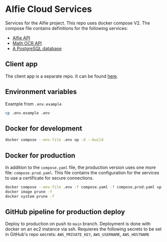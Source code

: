 # Alfie Cloud Services

Services for the Alfie project. This repo uses docker compose V2.
The compose file contains definitions for the following services:

- [Alfie API](./api/README.md)
- [Math OCR API](./math_ocr_api/README.md)
- [A PostgreSQL database](./db/README.md)

## Client app

The client app is a separate repo. It can be found [here](https://github.com/george-radu-cs/alfie-client).

## Environment variables

Example from `.env.example`

```bash
cp .env.example .env
```

## Docker for development

```bash
docker compose --env-file .env up -d --build
```

## Docker for production

In addition to the `compose.yaml` file, the production version uses one more file: `compose.prod.yaml`. This file contains the configuration for the services to use a certificate for secure connections.

```bash
docker compose --env-file .env -f compose.yaml -f compose.prod.yaml up -d --build
docker image prune -f
docker system prune -f
```

## GitHub pipeline for production deploy

Deploy to production on push to `main` branch. Deployment is done with docker on an ec2 instance via ssh. Requieres the following secrets to be set in GitHub's repo secrets: `AWS_PRIVATE_KEY`, `AWS_USERNAME`, `AWS_HOSTNAME`
